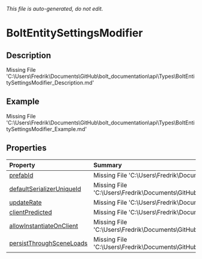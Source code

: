 *This file is auto-generated, do not edit.*

# BoltEntitySettingsModifier
## Description
Missing File 'C:\Users\Fredrik\Documents\GitHub\bolt_documentation\api\Types\BoltEntitySettingsModifier_Description.md'
## Example
Missing File 'C:\Users\Fredrik\Documents\GitHub\bolt_documentation\api\Types\BoltEntitySettingsModifier_Example.md'
## Properties
| Property | Summary |
|:-----|:--------|
|[prefabId](BoltEntitySettingsModifier/P/prefabId.md)|Missing File 'C:\Users\Fredrik\Documents\GitHub\bolt_documentation\api\Types\BoltEntitySettingsModifier\P\prefabId_Summary.md'|
|[defaultSerializerUniqueId](BoltEntitySettingsModifier/P/defaultSerializerUniqueId.md)|Missing File 'C:\Users\Fredrik\Documents\GitHub\bolt_documentation\api\Types\BoltEntitySettingsModifier\P\defaultSerializerUniqueId_Summary.md'|
|[updateRate](BoltEntitySettingsModifier/P/updateRate.md)|Missing File 'C:\Users\Fredrik\Documents\GitHub\bolt_documentation\api\Types\BoltEntitySettingsModifier\P\updateRate_Summary.md'|
|[clientPredicted](BoltEntitySettingsModifier/P/clientPredicted.md)|Missing File 'C:\Users\Fredrik\Documents\GitHub\bolt_documentation\api\Types\BoltEntitySettingsModifier\P\clientPredicted_Summary.md'|
|[allowInstantiateOnClient](BoltEntitySettingsModifier/P/allowInstantiateOnClient.md)|Missing File 'C:\Users\Fredrik\Documents\GitHub\bolt_documentation\api\Types\BoltEntitySettingsModifier\P\allowInstantiateOnClient_Summary.md'|
|[persistThroughSceneLoads](BoltEntitySettingsModifier/P/persistThroughSceneLoads.md)|Missing File 'C:\Users\Fredrik\Documents\GitHub\bolt_documentation\api\Types\BoltEntitySettingsModifier\P\persistThroughSceneLoads_Summary.md'|

